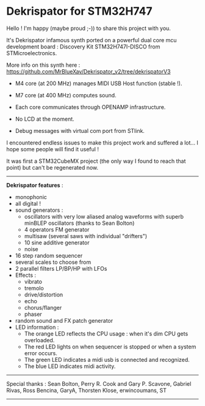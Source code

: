 Dekrispator for STM32H747
===========

Hello ! I'm happy (maybe proud ;-)) to share this project with you.

It's Dekrispator infamous synth ported on a powerful dual core mcu development board : Discovery Kit STM32H747I-DISCO from STMicroelectronics.

More info on this synth here : https://github.com/MrBlueXav/Dekrispator_v2/tree/dekrispatorV3

* M4 core (at 200 MHz) manages MIDI USB Host function (stable !).

* M7 core (at 400 MHz) computes sound.

* Each core communicates through OPENAMP infrastructure.

* No LCD at the moment.

* Debug messages with virtual com port from STlink.

I encountered endless issues to make this project work and suffered a lot... I hope some people will find it useful !

It was first a STM32CubeMX project (the only way I found to reach that point) but can't be regenerated now.


- - - -

**Dekrispator features** :

 * monophonic
 * all digital !
 * sound generators :
   * oscillators with very low aliased analog waveforms with superb minBLEP oscillators (thanks to Sean Bolton)
   * 4 operators FM generator
   * multisaw (several saws with individual "drifters")
   * 10 sine additive generator
   * noise
 * 16 step random sequencer
 * several scales to choose from
 * 2 parallel filters LP/BP/HP with LFOs
 * Effects :
   * vibrato
   * tremolo
   * drive/distortion
   * echo
   * chorus/flanger
   * phaser
 * random sound and FX patch generator
 * LED information :
   * The orange LED reflects the CPU usage : when it's dim CPU gets overloaded.
   * The red LED lights on when sequencer is stopped or when a system error occurs.
   * The green LED indicates a midi usb is connected and recognized.
   * The blue LED indicates midi activity.

- - - -
Special thanks : Sean Bolton, Perry R. Cook and Gary P. Scavone, Gabriel Rivas, Ross Bencina, GaryA, Thorsten Klose, erwincoumans, ST

- - - - 

